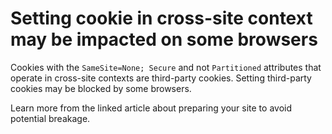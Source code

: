 # Setting cookie in cross-site context may be impacted on some browsers

Cookies with the `SameSite=None; Secure` and not `Partitioned` attributes that operate in cross-site contexts are third-party cookies.
Setting third-party cookies may be blocked by some browsers.

Learn more from the linked article about preparing your site to avoid potential breakage.
